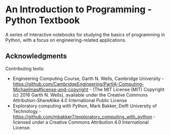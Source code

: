 
# An Introduction to Programming - Python Textbook

A series of interactive notebooks for studying the basics of programming in Python, with a focus on engineering-related applications.




## Acknowledgments

Contributing texts:
* Engineering Computing Course, Garth N. Wells, Cambridge University - https://github.com/CambridgeEngineering/PartIA-Computing-Michaelmas#license-and-copyright - (The MIT License (MIT) Copyright (c) 2016 Garth N. Wells),  available under the Creative Commons Attribution-ShareAlike 4.0 International Public License 
* Exploratory computing with Python, Mark Bakker, Delft University of Technology - https://github.com/mbakker7/exploratory_computing_with_python - licensed under a Creative Commons Attribution 4.0 International License.
